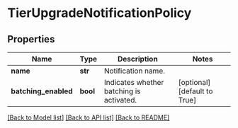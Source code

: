 # TierUpgradeNotificationPolicy

## Properties
Name | Type | Description | Notes
------------ | ------------- | ------------- | -------------
**name** | **str** | Notification name. | 
**batching_enabled** | **bool** | Indicates whether batching is activated. | [optional] [default to True]

[[Back to Model list]](../README.md#documentation-for-models) [[Back to API list]](../README.md#documentation-for-api-endpoints) [[Back to README]](../README.md)


